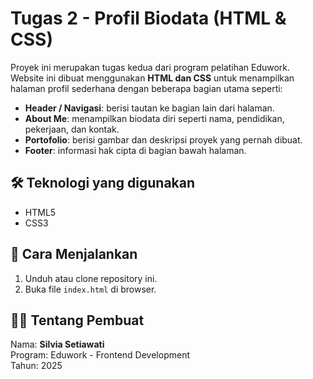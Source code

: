 # Tugas 2 - Profil Biodata (HTML & CSS)

Proyek ini merupakan tugas kedua dari program pelatihan Eduwork.
Website ini dibuat menggunakan **HTML dan CSS** untuk menampilkan halaman profil sederhana dengan beberapa bagian utama seperti:

- **Header / Navigasi**: berisi tautan ke bagian lain dari halaman.  
- **About Me**: menampilkan biodata diri seperti nama, pendidikan, pekerjaan, dan kontak.  
- **Portofolio**: berisi gambar dan deskripsi proyek yang pernah dibuat.  
- **Footer**: informasi hak cipta di bagian bawah halaman.

## 🛠️ Teknologi yang digunakan
- HTML5  
- CSS3  

## 📄 Cara Menjalankan
1. Unduh atau clone repository ini.  
2. Buka file `index.html` di browser.  

## 👩‍💻 Tentang Pembuat
Nama: **Silvia Setiawati**  
Program: Eduwork - Frontend Development  
Tahun: 2025  

